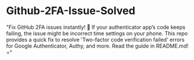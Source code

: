 # Github-2FA-Issue-Solved
"Fix GitHub 2FA issues instantly! 🚀 If your authenticator app’s code keeps failing, the issue might be incorrect time settings on your phone. This repo provides a quick fix to resolve 'Two-factor code verification failed' errors for Google Authenticator, Authy, and more. Read the guide in README.md! ⭐"
